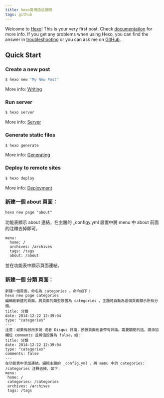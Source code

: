 ```yaml
---
title: hexo常用語法說明
tags: github
---
```

Welcome to [Hexo](https://hexo.io/)! This is your very first post. Check [documentation](https://hexo.io/docs/) for more info. If you get any problems when using Hexo, you can find the answer in [troubleshooting](https://hexo.io/docs/troubleshooting.html) or you can ask me on [GitHub](https://github.com/hexojs/hexo/issues).

## Quick Start

### Create a new post

``` bash
$ hexo new "My New Post"
```

More info: [Writing](https://hexo.io/docs/writing.html)

### Run server

``` bash
$ hexo server
```

More info: [Server](https://hexo.io/docs/server.html)

### Generate static files

``` bash
$ hexo generate
```

More info: [Generating](https://hexo.io/docs/generating.html)

### Deploy to remote sites

``` bash
$ hexo deploy
```

More info: [Deployment](https://hexo.io/docs/deployment.html)

### 新建一個 about 頁面：
```
hexo new page "about"
```
功能表顯示 about 連結，在主題的 _configy.yml 設置中將 menu 中 about 前面的注釋去掉即可。

```
menu:
  home: /
  archives: /archives
  tags: /tags
  about: /about
```

並在功能表中顯示頁面連結。

### 新建一個 分類 頁面：

```
新建一個頁面，命名為 categories 。命令如下：
hexo new page categories
編輯剛新建的頁面，將頁面的類型設置為 categories ，主題將自動為這個頁面顯示所有分類。
title: 分類
date: 2014-12-22 12:39:04
type: "categories"
---
注意：如果有啟用多說 或者 Disqus 評論，預設頁面也會帶有評論。需要關閉的話，請添加欄位 comments 並將值設置為 false，如：
title: 分類
date: 2014-12-22 12:39:04
type: "categories"
comments: false
---
在功能表中添加連結。編輯主題的 _config.yml ，將 menu 中的 categories: /categories 注釋去掉，如下:
menu:
 home: /
 categories: /categories
 archives: /archives
 tags: /tags

```
